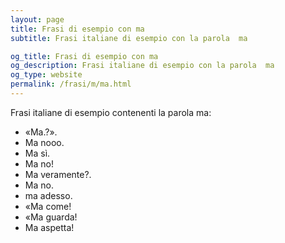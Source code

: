 ```yaml
---
layout: page
title: Frasi di esempio con ma 
subtitle: Frasi italiane di esempio con la parola  ma

og_title: Frasi di esempio con ma 
og_description: Frasi italiane di esempio con la parola  ma
og_type: website
permalink: /frasi/m/ma.html
---
```


Frasi italiane di esempio contenenti la parola ma:


- «Ma.?».
- Ma nooo.
- Ma sì.
- Ma no!
- Ma veramente?.
- Ma no.
- ma adesso.
- «Ma come!
- «Ma guarda!
- Ma aspetta!
